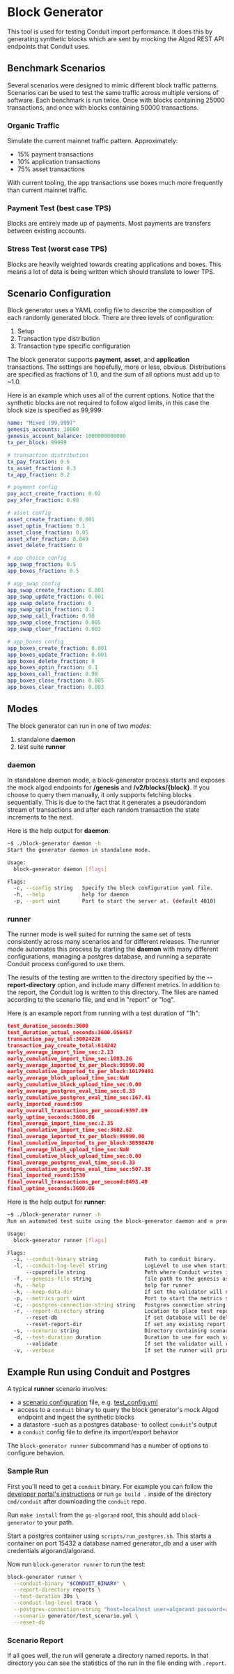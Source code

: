 # Block Generator

This tool is used for testing Conduit import performance. It does this by generating synthetic blocks which are sent by mocking the Algod REST API endpoints that Conduit uses.

## Benchmark Scenarios

Several scenarios were designed to mimic different block traffic patterns. Scenarios can be used to test the same traffic across multiple versions of software. Each benchmark is run twice. Once with blocks containing 25000 transactions, and once with blocks containing 50000 transactions.

### Organic Traffic

Simulate the current mainnet traffic pattern. Approximately:
* 15% payment transactions
* 10% application transactions
* 75% asset transactions

With current tooling, the app transactions use boxes much more frequently than current mainnet traffic.

### Payment Test (best case TPS)

Blocks are entirely made up of payments. Most payments are transfers between existing accounts.

### Stress Test (worst case TPS)

Blocks are heavily weighted towards creating applications and boxes. This means a lot of data is being written which should translate to lower TPS.

## Scenario Configuration

Block generator uses a YAML config file to describe the composition of each randomly generated block. There are three levels of configuration:

1. Setup
2. Transaction type distribution
3. Transaction type specific configuration

The block generator supports **payment**, **asset**, and **application** transactions. The settings are hopefully, more or less, obvious. Distributions are specified as fractions of 1.0, and the sum of all options must add up to ~1.0.

Here is an example which uses all of the current options. Notice that the synthetic blocks are not required to follow algod limits, in this case the block size is specified as 99,999:

```yml
name: "Mixed (99,999)"
genesis_accounts: 10000
genesis_account_balance: 1000000000000
tx_per_block: 99999

# transaction distribution
tx_pay_fraction: 0.5
tx_asset_fraction: 0.3
tx_app_fraction: 0.2

# payment config
pay_acct_create_fraction: 0.02
pay_xfer_fraction: 0.98

# asset config
asset_create_fraction: 0.001
asset_optin_fraction: 0.1
asset_close_fraction: 0.05
asset_xfer_fraction: 0.849
asset_delete_fraction: 0

# app choice config
app_swap_fraction: 0.5
app_boxes_fraction: 0.5

# app_swap config
app_swap_create_fraction: 0.001
app_swap_update_fraction: 0.001
app_swap_delete_fraction: 0
app_swap_optin_fraction: 0.1
app_swap_call_fraction: 0.98
app_swap_close_fraction: 0.005
app_swap_clear_fraction: 0.003

# app_boxes config
app_boxes_create_fraction: 0.001
app_boxes_update_fraction: 0.001
app_boxes_delete_fraction: 0
app_boxes_optin_fraction: 0.1
app_boxes_call_fraction: 0.98
app_boxes_close_fraction: 0.005
app_boxes_clear_fraction: 0.003
```

## Modes

The block generator can run in one of two _modes_:

1. standalone **daemon**
2. test suite **runner**

### daemon

In standalone daemon mode, a block-generator process starts and exposes the mock algod endpoints for **/genesis** and **/v2/blocks/{block}**. If you choose to query them manually, it only supports fetching blocks sequentially. This is due to the fact that it generates a pseudorandom stream of transactions and after each random transaction the state increments to the next.

Here is the help output for **daemon**:

```bash
~$ ./block-generator daemon -h
Start the generator daemon in standalone mode.

Usage:
  block-generator daemon [flags]

Flags:
  -c, --config string   Specify the block configuration yaml file.
  -h, --help            help for daemon
  -p, --port uint       Port to start the server at. (default 4010)
```

### runner

The runner mode is well suited for running the same set of tests consistently across many scenarios and for different releases. The runner mode automates this process by starting the **daemon** with many different configurations, managing a postgres database, and running a separate Conduit process configured to use them.

The results of the testing are written to the directory specified by the **--report-directory** option, and include many different metrics. In addition to the report, the Conduit log is written to this directory. The files are named according to the scenario file, and end in "report" or "log".

Here is an example report from running with a test duration of "1h":

```json
test_duration_seconds:3600
test_duration_actual_seconds:3600.056457
transaction_pay_total:30024226
transaction_pay_create_total:614242
early_average_import_time_sec:2.13
early_cumulative_import_time_sec:1083.26
early_average_imported_tx_per_block:99999.00
early_cumulative_imported_tx_per_block:10179491
early_average_block_upload_time_sec:NaN
early_cumulative_block_upload_time_sec:0.00
early_average_postgres_eval_time_sec:0.33
early_cumulative_postgres_eval_time_sec:167.41
early_imported_round:509
early_overall_transactions_per_second:9397.09
early_uptime_seconds:3600.06
final_average_import_time_sec:2.35
final_cumulative_import_time_sec:3602.62
final_average_imported_tx_per_block:99999.00
final_cumulative_imported_tx_per_block:30598470
final_average_block_upload_time_sec:NaN
final_cumulative_block_upload_time_sec:0.00
final_average_postgres_eval_time_sec:0.33
final_cumulative_postgres_eval_time_sec:507.38
final_imported_round:1530
final_overall_transactions_per_second:8493.40
final_uptime_seconds:3600.06
```

Here is the help output for **runner**:

```bash
~$ ./block-generator runner -h
Run an automated test suite using the block-generator daemon and a provided conduit binary. Results are captured to a specified output directory.

Usage:
  block-generator runner [flags]

Flags:
  -i, --conduit-binary string               Path to conduit binary.
  -l, --conduit-log-level string            LogLevel to use when starting Conduit. [panic, fatal, error, warn, info, debug, trace] (default "error")
      --cpuprofile string                   Path where Conduit writes its CPU profile.
  -f, --genesis-file string                 file path to the genesis associated with the db snapshot
  -h, --help                                help for runner
  -k, --keep-data-dir                       If set the validator will not delete the data directory after tests complete.
  -p, --metrics-port uint                   Port to start the metrics server at. (default 9999)
  -c, --postgres-connection-string string   Postgres connection string.
  -r, --report-directory string             Location to place test reports.
      --reset-db                            If set database will be deleted before running tests.
      --reset-report-dir                    If set any existing report directory will be deleted before running tests.
  -s, --scenario string                     Directory containing scenarios, or specific scenario file.
  -d, --test-duration duration              Duration to use for each scenario. (default 5m0s)
      --validate                            If set the validator will run after test-duration has elapsed to verify data is correct. An extra line in each report indicates validator success or failure.
  -v, --verbose                             If set the runner will print debugging information from the generator and ledger.
 ```

## Example Run using Conduit and Postgres

A typical **runner** scenario involves:

* a [scenario configuration](#scenario-configuration) file, e.g. [test_config.yml](./test_config.yml)
* access to a `conduit` binary to query the block generator's mock Algod endpoint and ingest the synthetic blocks
* a datastore -such as a postgres database- to collect `conduit`'s output
* a `conduit` config file to define its import/export behavior

The `block-generator runner` subcommand has a number of options to configure behavion.

### Sample Run

First you'll need to get a `conduit` binary. For example you can follow the [developer portal's instructions](https://developer.algorand.org/docs/get-details/conduit/GettingStarted/#installation) or run `go build .` inside of the directory `cmd/conduit` after downloading the `conduit` repo.

Run `make install` from the `go-algorand` root, this should add `block-generator` to your path.

Start a postgres container using `scripts/run_postgres.sh`. This starts a container on port 15432 a database named generator_db and a user with credentials algorand/algorand.

Now run `block-generator runner` to run the test:

```sh
block-generator runner \
  --conduit-binary "$CONDUIT_BINARY" \
  --report-directory reports \
  --test-duration 30s \
  --conduit-log-level trace \
  --postgres-connection-string "host=localhost user=algorand password=algorand dbname=generator_db port=15432 sslmode=disable" \
  --scenario generator/test_scenario.yml \
  --reset-db
```

### Scenario Report

If all goes well, the run will generate a directory named reports.
In that directory you can see the statistics of the run in the file ending with `.report`.
